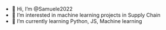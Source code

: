 - 👋 Hi, I’m @Samuele2022
- 👀 I’m interested in machine learning projects in Supply Chain
- 🌱 I’m currently learning Python, JS, Machine learning


<!---
Samuele2022/Samuele2022 is a ✨ special ✨ repository because its `README.md` (this file) appears on your GitHub profile.
You can click the Preview link to take a look at your changes.
--->
